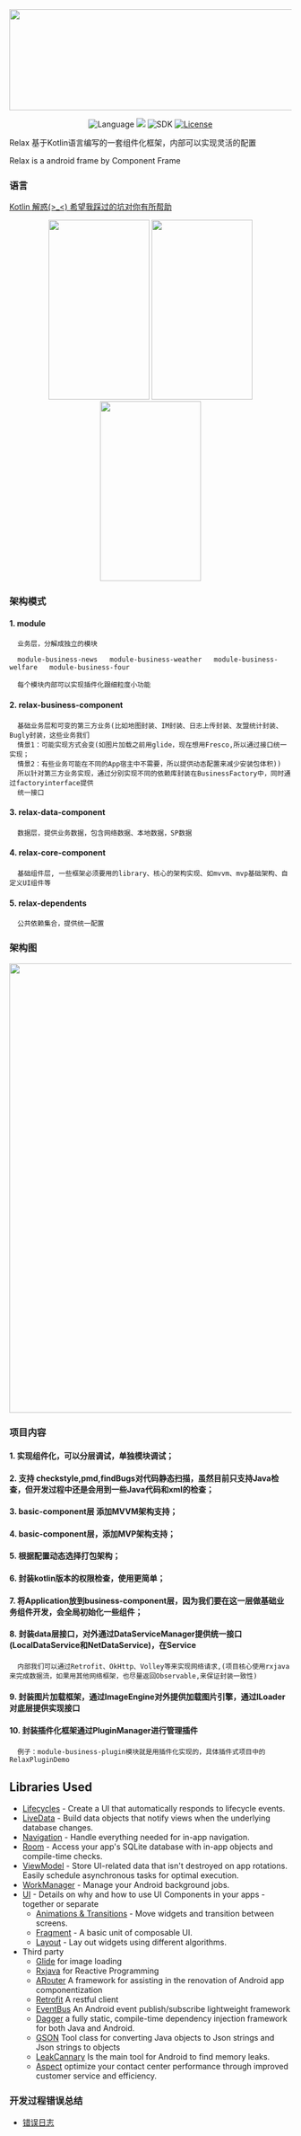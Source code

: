 
<div align="center">
<img width="810" height="180" src="https://github.com/UCodeUStory/Relax/blob/master/source/relax.png"/>
</div>

<div align="center">

![Language](https://img.shields.io/badge/language-Kotlin-EE0000.svg)
![](https://img.shields.io/badge/QQ-1483888222-green.svg)
![SDK](https://img.shields.io/badge/SDK-14%2B-orange.svg)
[![License](https://img.shields.io/apm/l/vim-mode.svg)](https://github.com/UCodeUStory/Relax/tree/master/LICENSE)

</div>


Relax 基于Kotlin语言编写的一套组件化框架，内部可以实现灵活的配置

Relax is a android frame by Component Frame

### 语言
[Kotlin 解惑(>_<) 希望我踩过的坑对你有所帮助](https://github.com/UCodeUStory/Relax/tree/master/source/kotlin.md)


<div align="center">

<img width="180" height="320" src="https://github.com/UCodeUStory/Relax/blob/master/source/tianqi.jpg"/>
<img width="180" height="320" src="https://github.com/UCodeUStory/Relax/blob/master/source/meitu.jpg"/>
<img width="180" height="320" src="https://github.com/UCodeUStory/Relax/blob/master/source/xinwen.jpg"/>

</div>


### 架构模式

#### 1. module

      业务层，分解成独立的模块

      module-business-news   module-business-weather   module-business-welfare   module-business-four

      每个模块内部可以实现插件化跟细粒度小功能

#### 2. relax-business-component

      基础业务层和可变的第三方业务(比如地图封装、IM封装、日志上传封装、友盟统计封装、Bugly封装，这些业务我们
      情景1：可能实现方式会变(如图片加载之前用glide，现在想用Fresco,所以通过接口统一实现；
      情景2：有些业务可能在不同的App宿主中不需要，所以提供动态配置来减少安装包体积))
      所以针对第三方业务实现，通过分别实现不同的依赖库封装在BusinessFactory中，同时通过factoryinterface提供
      统一接口

#### 3. relax-data-component

      数据层，提供业务数据，包含网络数据、本地数据，SP数据

#### 4. relax-core-component

      基础组件层, 一些框架必须要用的library、核心的架构实现、如mvvm、mvp基础架构、自定义UI组件等

#### 5. relax-dependents

      公共依赖集合，提供统一配置

### 架构图

<div align="center">

<img width="1050" height="800" src="https://github.com/UCodeUStory/Relax/blob/master/source/new_frame.png"/>

</div>


### 项目内容

#### 1. 实现组件化，可以分层调试，单独模块调试；
#### 2. 支持 checkstyle,pmd,findBugs对代码静态扫描，虽然目前只支持Java检查，但开发过程中还是会用到一些Java代码和xml的检查；
#### 3. basic-component层 添加MVVM架构支持；
#### 4. basic-component层，添加MVP架构支持；
#### 5. 根据配置动态选择打包架构；
#### 6. 封装kotlin版本的权限检查，使用更简单；
#### 7. 将Application放到business-component层，因为我们要在这一层做基础业务组件开发，会全局初始化一些组件；
#### 8. 封装data层接口，对外通过DataServiceManager提供统一接口(LocalDataService和NetDataService)，在Service

      内部我们可以通过Retrofit、OkHttp、Volley等来实现网络请求,(项目核心使用rxjava来完成数据流，如果用其他网络框架，也尽量返回Observable,来保证封装一致性)

#### 9. 封装图片加载框架，通过ImageEngine对外提供加载图片引擎，通过ILoader对底层提供实现接口
#### 10. 封装插件化框架通过PluginManager进行管理插件

      例子：module-business-plugin模块就是用插件化实现的，具体插件式项目中的RelaxPluginDemo


Libraries Used
--------------

  * [Lifecycles][12] - Create a UI that automatically responds to lifecycle events.
  * [LiveData][13] - Build data objects that notify views when the underlying database changes.
  * [Navigation][14] - Handle everything needed for in-app navigation.
  * [Room][16] - Access your app's SQLite database with in-app objects and compile-time checks.
  * [ViewModel][17] - Store UI-related data that isn't destroyed on app rotations. Easily schedule
     asynchronous tasks for optimal execution.
  * [WorkManager][18] - Manage your Android background jobs.
* [UI][30] - Details on why and how to use UI Components in your apps - together or separate
  * [Animations & Transitions][31] - Move widgets and transition between screens.
  * [Fragment][34] - A basic unit of composable UI.
  * [Layout][35] - Lay out widgets using different algorithms.
* Third party
  * [Glide][90] for image loading
  * [Rxjava][91]  for Reactive Programming
  * [ARouter][92]   A framework for assisting in the renovation of Android app componentization
  * [Retrofit][93] A restful client
  * [EventBus][94] An Android event publish/subscribe lightweight framework
  * [Dagger][95] a fully static, compile-time dependency injection framework for both Java and Android.
  * [GSON][97] Tool class for converting Java objects to Json strings and Json strings to objects
  * [LeakCannary][99] Is the main tool for Android to find memory leaks.
  * [Aspect][100] optimize your contact center performance through improved customer service and efficiency.

[0]: https://developer.android.com/jetpack/foundation/
[1]: https://developer.android.com/topic/libraries/support-library/packages#v7-appcompat
[2]: https://developer.android.com/kotlin/ktx
[4]: https://developer.android.com/training/testing/
[10]: https://developer.android.com/jetpack/arch/
[11]: https://developer.android.com/topic/libraries/data-binding/
[12]: https://developer.android.com/topic/libraries/architecture/lifecycle
[13]: https://developer.android.com/topic/libraries/architecture/livedata
[14]: https://developer.android.com/topic/libraries/architecture/navigation/
[16]: https://developer.android.com/topic/libraries/architecture/room
[17]: https://developer.android.com/topic/libraries/architecture/viewmodel
[18]: https://developer.android.com/topic/libraries/architecture/workmanager
[30]: https://developer.android.com/jetpack/ui/
[31]: https://developer.android.com/training/animation/
[34]: https://developer.android.com/guide/components/fragments
[35]: https://developer.android.com/guide/topics/ui/declaring-layout
[90]: https://bumptech.github.io/glide/
[91]: https://github.com/ReactiveX/RxJava
[92]: https://github.com/alibaba/ARouter
[93]: https://github.com/square/retrofit
[94]: http://greenrobot.org/eventbus/
[95]: https://google.github.io/dagger/android
[96]: https://github.com/square/okhttp
[97]: https://github.com/google/gson
[98]: https://github.com/bumptech/glide
[99]: https://github.com/square/leakcanary
[100]: http://mvnrepository.com/artifact/org.aspectj/aspectjtools


### 开发过程错误总结
- [错误日志](https://github.com/UCodeUStory/Relax/tree/master/source/error_note.md)







